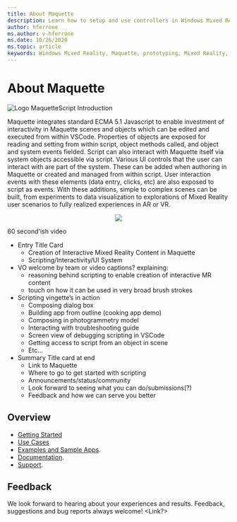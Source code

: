 ```yaml
---
title: About Maquette
description: Learn how to setup and use controllers in Windows Mixed Reality.
author: hferrone
ms.author: v-hferrone
ms.date: 10/26/2020
ms.topic: article
keywords: Windows Mixed Reality, Maquette, prototyping, Mixed Reality, Virtual Reality, VR, MR, Feedback, Feedback Hub, bugs
---
```


# About Maquette

![Logo](/doc_staging/images/MaquetteIcon.png) MaquetteScript Introduction

Maquette integrates standard ECMA 5.1 Javascript to enable investment of interactivity in Maquette scenes and objects which can be edited and executed from within VSCode. Properties of objects are exposed for reading and setting from within script, object methods called, and object and system events fielded. Script can also interact with Maquette itself via system objects accessible via script. Various UI controls that the user can interact with are part of the system. These can be added when authoring in Maquette or created and managed from within script. User interaction events with these elements (data entry, clicks, etc) are also exposed to script as events. With these additions, simple to complex scenes can be built, from experiments to data visualization to explorations of Mixed Reality user scenarios to fully realized experiences in AR or VR.

<p align="center">
  <img src="/doc_staging/images/ScriptingOverview.png">
</p>

60 second'ish video
* Entry Title Card
  * Creation of Interactive Mixed Reality Content in Maquette
  * Scripting/Interactivity/UI System
* VO welcome by team or video captions?  explaining:
  * reasoning behind scripting to enable creation of interactive MR content
  * touch on how it can be used in very broad brush strokes
* Scripting vingette’s in action
  * Composing dialog box
  * Building app from outline (cooking app demo)
  * Composing in photogrammetry model
  * Interacting with troubleshooting guide
  * Screen view of debugging scripting in VSCode
  * Getting access to script from an object in scene
  * Etc...
* Summary Title card at end
  * Link to Maquette
  * Where to go to get started with scripting
  * Announcements/status/community
  * Look forward to seeing what you can do/submissions(?)
  * Feedback and how we can serve you better

Overview
------------------
* [Getting Started](Installation.md)
* [Use Cases](UseCases.md)
* [Examples and Sample Apps](ExampleApps.md).
* [Documentation](https://aka.ms/maquette-firststepswithscripting).
* [Support](Support.md).

Feedback
------------
We look forward to hearing about your experiences and results. Feedback, suggestions and bug reports always welcome!
<Link?>